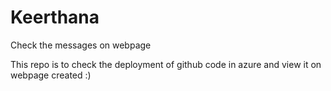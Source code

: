 # Keerthana
Check the messages on webpage


This repo is to check the deployment of github code in azure and view it on webpage created :)
